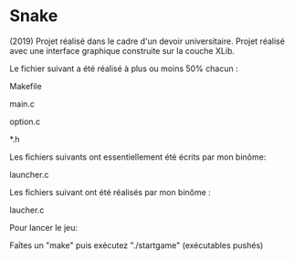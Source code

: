 # Snake
(2019) Projet réalisé dans le cadre d'un devoir universitaire.
Projet réalisé avec une interface graphique construite sur la couche XLib.

Le fichier suivant a été réalisé à plus ou moins 50% chacun : 

Makefile

main.c

option.c

*.h



Les fichiers suivants ont essentiellement été écrits par mon binôme: 

launcher.c



Les fichiers suivant ont été réalisés par mon binôme :

laucher.c



Pour lancer le jeu:

Faîtes un "make" puis exécutez "./startgame" (exécutables pushés)
